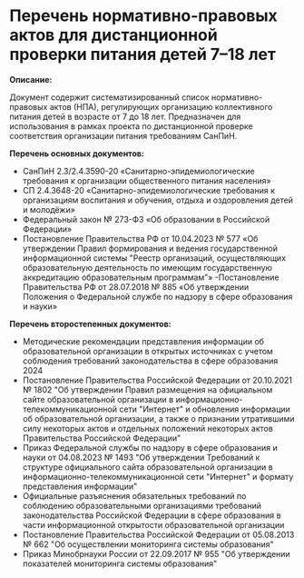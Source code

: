 # Перечень нормативно-правовых актов для дистанционной проверки питания детей 7–18 лет

**Описание:**

Документ содержит систематизированный список нормативно-правовых актов (НПА), регулирующих организацию коллективного питания детей в возрасте от 7 до 18 лет. Предназначен для использования в рамках проекта по дистанционной проверке соответствия организации питания требованиям СанПиН.

**Перечень основных документов:**
- СанПиН 2.3/2.4.3590-20 «Санитарно-эпидемиологические требования к организации общественного питания населения»
- СП 2.4.3648-20 «Санитарно-эпидемиологические требования к организациям воспитания и обучения, отдыха и оздоровления детей и молодёжи»
- Федеральный закон № 273-ФЗ «Об образовании в Российской Федерации»
- Постановление Правительства РФ от 10.04.2023 № 577 «Об утверждении Правил формирования и ведения государственной информационной системы "Реестр организаций, осуществляющих образовательную деятельность по имеющим государственную аккредитацию образовательным программам"»
-Постановление Правительства РФ от 28.07.2018 № 885 «Об утверждении Положения о Федеральной службе по надзору в сфере образования и науки»

 

**Перечень второстепенных документов:**
- Методические рекомендации представления информации об образовательной организации в открытых источниках с учетом соблюдения требований законодательства в сфере образования 2024
- Постановление Правительства Российской Федерации от 20.10.2021 № 1802 "Об утверждении Правил размещения на официальном сайте образовательной организации в информационно-телекоммуникационной сети "Интернет" и обновления информации об образовательной организации, а также о признании утратившими силу некоторых актов и отдельных положений некоторых актов Правительства Российской Федерации"
- Приказ Федеральной службы по надзору в сфере образования и науки от 04.08.2023 № 1493 "Об утверждении Требований к структуре официального сайта образовательной организации в информационно-телекоммуникационной сети "Интернет" и формату представления информации"
- Официальные разъяснения обязательных требований по соблюдению образовательными организациями требований законодательства Российской Федерации в сфере образования в части информационной открытости образовательной организации
- Постановление Правительства Российской Федерации от 05.08.2013 № 662 "Об осуществлении мониторинга системы образования"
- Приказ Минобрнауки России от 22.09.2017 № 955 "Об утверждении показателей мониторинга системы образования"
